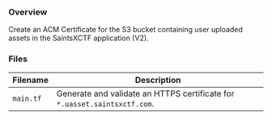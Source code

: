 ### Overview

Create an ACM Certificate for the S3 bucket containing user uploaded assets in the SaintsXCTF application (V2).

### Files

| Filename            | Description                                                                                  |
|---------------------|----------------------------------------------------------------------------------------------|
| `main.tf`           | Generate and validate an HTTPS certificate for `*.uasset.saintsxctf.com`.                    |